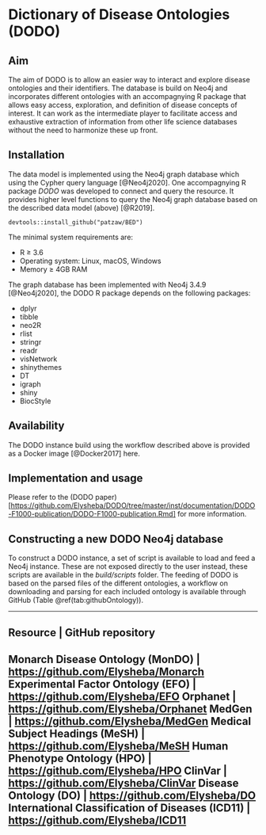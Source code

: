 # Dictionary of Disease Ontologies (DODO)

## Aim

The aim of DODO is to allow an easier way to interact and explore disease ontologies and their identifiers. The database is build on Neo4j and incorporates different ontologies with an accompagnying R package that allows easy access, exploration, and definition of disease concepts of interest. It can work as the intermediate player to facilitate access and exhaustive extraction of information from other life science databases without the need to harmonize these up front. 

## Installation 

The data model is implemented using the Neo4j graph database which using the Cypher query language [@Neo4j2020]. One accompagnying R package *DODO* was developed to connect and query the resource. It provides higher level functions to query the Neo4j graph database based on the described data model (above) [@R2019].

```
devtools::install_github("patzaw/BED")
```

The minimal system requirements are: 

- R $\geq$ 3.6
- Operating system: Linux, macOS, Windows
- Memory $\geq$ 4GB RAM

The graph database has been implemented with Neo4j 3.4.9 [@Neo4j2020], the DODO R package depends on the following packages:

-  dplyr
-  tibble
-  neo2R
-  rlist
-  stringr
-  readr
-  visNetwork
-  shinythemes
-  DT
-  igraph
-  shiny
-  BiocStyle

## Availability

The DODO instance build using the workflow described above is provided as a Docker image [@Docker2017] here.

## Implementation and usage

Please refer to the (DODO paper)[https://github.com/Elysheba/DODO/tree/master/inst/documentation/DODO-F1000-publication/DODO-F1000-publication.Rmd] for more information.

## Constructing a new DODO Neo4j database

To construct a DODO instance, a set of script is available to load and feed a Neo4j instance. These are not exposed directly to the user instead, these scripts are available in the *build/scripts* folder. The feeding of DODO is based on the parsed files of the different ontologies, a workflow on downloading and parsing for each included ontology is available through GitHub (Table \@ref(tab:githubOntology)).

-----------
Resource | GitHub repository
-----------
Monarch Disease Ontology (MonDO) | https://github.com/Elysheba/Monarch
Experimental Factor Ontology (EFO) | https://github.com/Elysheba/EFO
Orphanet | https://github.com/Elysheba/Orphanet
MedGen | https://github.com/Elysheba/MedGen
Medical Subject Headings (MeSH) | https://github.com/Elysheba/MeSH
Human Phenotype Ontology (HPO) | https://github.com/Elysheba/HPO
ClinVar | https://github.com/Elysheba/ClinVar
Disease Ontology (DO) | https://github.com/Elysheba/DO
International Classification of Diseases (ICD11) | https://github.com/Elysheba/ICD11
-----------

